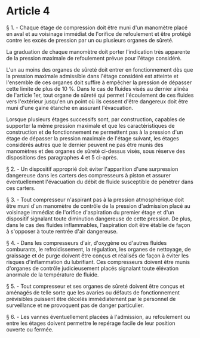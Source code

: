 # Article 4

§ 1. - Chaque étage de compression doit être muni d'un manomètre placé en aval et au voisinage immédiat de l'orifice de refoulement et être protégé contre les excès de pression par un ou plusieurs organes de sûreté.

La graduation de chaque manomètre doit porter l'indication très apparente de la pression maximale de refoulement prévue pour l'étage considéré.

L'un au moins des organes de sûreté doit entrer en fonctionnement dès que la pression maximale admissible dans l'étage considéré est atteinte et l'ensemble de ces organes doit suffire à empêcher la pression de dépasser cette limite de plus de 10 %. Dans le cas de fluides visés au dernier alinéa de l'article 1er, tout organe de sûreté qui permet l'écoulement de ces fluides vers l'extérieur jusqu'en un point où ils cessent d'être dangereux doit être muni d'une gaine étanche en assurant l'évacuation.

Lorsque plusieurs étages successifs sont, par construction, capables de supporter la même pression maximale et que les caractéristiques de construction et de fonctionnement ne permettent pas à la pression d'un étage de dépasser la pression maximale de l'étage suivant, les étages considérés autres que le dernier peuvent ne pas être munis des manomètres et des organes de sûreté ci-dessus visés, sous réserve des dispositions des paragraphes 4 et 5 ci-après.

§ 2. - Un dispositif approprié doit éviter l'apparition d'une surpression dangereuse dans les carters des compresseurs à piston et assurer éventuellement l'évacuation du débit de fluide susceptible de pénétrer dans ces carters.

§ 3. - Tout compresseur n'aspirant pas à la pression atmosphérique doit être muni d'un manomètre de contrôle de la pression d'admission placé au voisinage immédiat de l'orifice d'aspiration du premier étage et d'un dispositif signalant toute diminution dangereuse de cette pression. De plus, dans le cas des fluides inflammables, l'aspiration doit être établie de façon à s'opposer à toute rentrée d'air dangereuse.

§ 4. - Dans les compresseurs d'air, d'oxygène ou d'autres fluides comburants, le refroidissement, la régulation, les organes de nettoyage, de graissage et de purge doivent être conçus et réalisés de façon à éviter les risques d'inflammation du lubrifiant. Ces compresseurs doivent être munis d'organes de contrôle judicieusement placés signalant toute élévation anormale de la température de fluide.

§ 5. - Tout compresseur et ses organes de sûreté doivent être conçus et aménagés de telle sorte que les avaries ou défauts de fonctionnement prévisibles puissent être décelés immédiatement par le personnel de surveillance et ne provoquent pas de danger particulier.

§ 6. - Les vannes éventuellement placées à l'admission, au refoulement ou entre les étages doivent permettre le repérage facile de leur position ouverte ou fermée.
